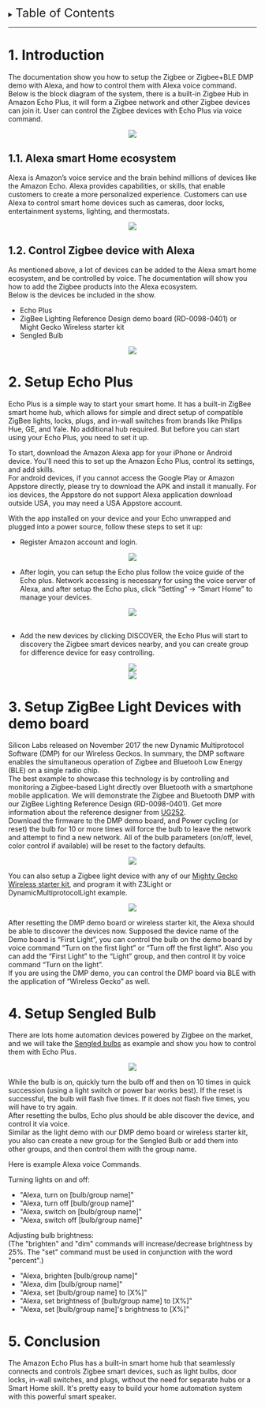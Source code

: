 
<details>
<summary><font size=5>Table of Contents</font> </summary>

- [1. Introduction](#1-introduction)
  - [1.1. Alexa smart Home ecosystem](#11-alexa-smart-home-ecosystem)
  - [1.2. Control Zigbee device with Alexa](#12-control-zigbee-device-with-alexa)
- [2. Setup Echo Plus](#2-setup-echo-plus)
- [3. Setup ZigBee Lighting Reference Design demo board](#3-setup-zigbee-lighting-reference-design-demo-board)
- [4. Setup Sengled Bulb](#4-setup-sengled-bulb)
- [5. Conclusion](#5-conclusion)
</details>

***  

# 1. Introduction
The documentation show you how to setup the Zigbee or Zigbee+BLE DMP demo with Alexa, and how to control them with Alexa voice command.   
Below is the block diagram of the system, there is a built-in Zigbee Hub in Amazon Echo Plus, it will form a Zigbee network and other Zigbee devices can join it. User can control the Zigbee devices with Echo Plus via voice command.   
<div align="center">
  <img src="https://hoo-way.github.io/doc4zhihu/data/files/CM-Smart-Speaker/alexa-control-zigbee-devices-block-diagram.png">  
</div>  

## 1.1. Alexa smart Home ecosystem
Alexa is Amazon’s voice service and the brain behind millions of devices like the Amazon Echo. Alexa provides capabilities, or skills, that enable customers to create a more personalized experience. Customers can use Alexa to control smart home devices such as cameras, door locks, entertainment systems, lighting, and thermostats.   

<div align="center">
  <img src="https://hoo-way.github.io/doc4zhihu/data/files/CM-Smart-Speaker/echo-plus.png">  
</div>  

## 1.2. Control Zigbee device with Alexa
As mentioned above, a lot of devices can be added to the Alexa smart home ecosystem, and be controlled by voice. The documentation will show you how to add the Zigbee products into the Alexa ecosystem.   
Below is the devices be included in the show.   
* Echo Plus  
* ZigBee Lighting Reference Design demo board (RD-0098-0401) or Might Gecko Wireless starter kit  
* Sengled Bulb  

<div align="center">
  <img src="https://hoo-way.github.io/doc4zhihu/data/files/CM-Smart-Speaker/echo-plus-dmp-demo.png">  
</div>  

# 2. Setup Echo Plus
Echo Plus is a simple way to start your smart home. It has a built-in ZigBee smart home hub, which allows for simple and direct setup of compatible ZigBee lights, locks, plugs, and in-wall switches from brands like Philips Hue, GE, and Yale. No additional hub required. But before you can start using your Echo Plus, you need to set it up.   

To start, download the Amazon Alexa app for your iPhone or Android device. You'll need this to set up the Amazon Echo Plus, control its settings, and add skills.   
For android devices, if you cannot access the Google Play or Amazon Appstore directly, please try to download the APK and install it manually. For ios devices, the Appstore do not support Alexa application download outside USA, you may need a USA Appstore account.   

With the app installed on your device and your Echo unwrapped and plugged into a power source, follow these steps to set it up:   
* Register Amazon account and login.    
<div align="center">
  <img src="https://hoo-way.github.io/doc4zhihu/data/files/CM-Smart-Speaker/echo-plus-setup1.png">  
</div>  

* After login, you can setup the Echo plus follow the voice guide of the Echo plus. Network accessing is necessary for using the voice server of Alexa, and after setup the Echo plus, click “Setting” -> “Smart Home” to manage your devices.     

<div align="center">
  <img src="https://hoo-way.github.io/doc4zhihu/data/files/CM-Smart-Speaker/echo-plus-setup2.png">  
</div>  
</br>

* Add the new devices by clicking DISCOVER, the Echo Plus will start to discovery the Zigbee smart devices nearby, and you can create group for difference device for easy controlling.     
<div align="center">
  <img src="https://hoo-way.github.io/doc4zhihu/data/files/CM-Smart-Speaker/echo-plus-setup3.png">  
</div>  

<div align="center">
  <img src="https://hoo-way.github.io/doc4zhihu/data/files/CM-Smart-Speaker/echo-plus-setup4.png">  
</div>  

# 3. Setup ZigBee Light Devices with demo board
Silicon Labs released on November 2017 the new Dynamic Multiprotocol Software (DMP) for our Wireless Geckos. In summary, the DMP software enables the simultaneous operation of Zigbee and Bluetooh Low Energy (BLE) on a single radio chip.   
The best example to showcase this technology is by controlling and monitoring a Zigbee-based Light directly over Bluetooth with a smartphone mobile application. We will demonstrate the Zigbee and Bluetooth DMP with our ZigBee Lighting Reference Design (RD-0098-0401). Get more information about the reference designer from [UG252](https://www.silabs.com/documents/public/user-guides/ug252-lighting-rd.pdf).   
Download the firmware to the DMP demo board, and Power cycling (or reset) the bulb for 10 or more times will force the bulb to leave the network and attempt to find a new network. All of the bulb parameters (on/off, level, color control if available) will be reset to the factory defaults.   
<div align="center">
  <img src="https://hoo-way.github.io/doc4zhihu/data/files/CM-Smart-Speaker/echo-plus-setup-dmp-light-reference-design.png">  
</div>  

You can also setup a Zigbee light device with any of our [Mighty Gecko Wireless starter kit](https://www.silabs.com/wireless/zigbee), and program it with Z3Light or DynamicMultiprotocolLight example.   
<div align="center">
  <img src="https://hoo-way.github.io/doc4zhihu/data/files/CM-Smart-Speaker/echo-plus-setup-dmp-wstk.png">  
</div>  

After resetting the DMP demo board or wireless starter kit, the Alexa should be able to discover the devices now. Supposed the device name of the Demo board is “First Light”, you can control the bulb on the demo board by voice command “Turn on the first light” or “Turn off the first light”. Also you can add the “First Light” to the “Light” group, and then control it by voice command “Turn on the light”.   
If you are using the DMP demo, you can control the DMP board via BLE with the application of “Wireless Gecko” as well.   

# 4. Setup Sengled Bulb
There are lots home automation devices powered by Zigbee on the market, and we will take the [Sengled bulbs](https://us.sengled.com/pages/amazon-alexa) as example and show you how to control them with Echo Plus.   
<div align="center">
  <img src="https://hoo-way.github.io/doc4zhihu/data/files/CM-Smart-Speaker/echo-plus-sengled.png">  
</div>  

While the bulb is on, quickly turn the bulb off and then on 10 times in quick succession (using a light switch or power bar works best). If the reset is successful, the bulb will flash five times. If it does not flash five times, you will have to try again.   
After resetting the bulbs, Echo plus should be able discover the device, and control it via voice.   
Similar as the light demo with our DMP demo board or wireless starter kit, you also can create a new group for the Sengled Bulb or add them into other groups, and then control them with the group name.   

Here is example Alexa voice Commands.   

Turning lights on and off:   
* "Alexa, turn on [bulb/group name]"  
* "Alexa, turn off [bulb/group name]"  
* "Alexa, switch on [bulb/group name]"  
* "Alexa, switch off [bulb/group name]"  

Adjusting bulb brightness:   
(The "brighten" and "dim" commands will increase/decrease brightness by 25%. The "set" command must be used in conjunction with the word "percent".)   
* "Alexa, brighten [bulb/group name]"  
* "Alexa, dim [bulb/group name]"  
* "Alexa, set [bulb/group name] to [X%]"  
* "Alexa, set brightness of [bulb/group name] to [X%]"  
* "Alexa, set [bulb/group name]'s brightness to [X%]"  

# 5. Conclusion
The Amazon Echo Plus has a built-in smart home hub that seamlessly connects and controls Zigbee smart devices, such as light bulbs, door locks, in-wall switches, and plugs, without the need for separate hubs or a Smart Home skill. It's pretty easy to build your home automation system with this powerful smart speaker.   